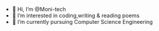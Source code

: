 - 👋 Hi, I’m @Moni-tech
- 👀 I’m interested in coding,writing & reading poems
- 🌱 I’m currently pursuing Computer Science Engineering

<!---
Moni-tech/Moni-tech is a ✨ special ✨ repository because its `README.md` (this file) appears on your GitHub profile.
You can click the Preview link to take a look at your changes.
--->
